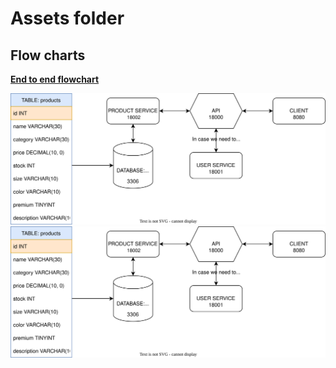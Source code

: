 # Assets folder

## Flow charts

[**End to end flowchart**](https://app.diagrams.net/#Hrealfranser%2Ffullstack-toolbox%2Fmaster%2Fassets%2Ffullstack-toolbox-flows.drawio)

![product flow](./fullstack-toolbox-flows.drawio.svg)
<img src="./fullstack-toolbox-flows.drawio.svg">

